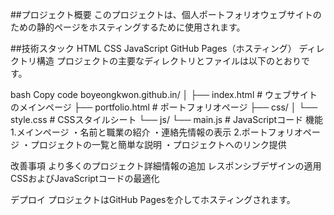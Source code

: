 ##プロジェクト概要
このプロジェクトは、個人ポートフォリオウェブサイトのための静的ページをホスティングするために使用されます。

##技術スタック
HTML
CSS
JavaScript
GitHub Pages（ホスティング）
ディレクトリ構造
プロジェクトの主要なディレクトリとファイルは以下のとおりです。

bash
Copy code
boyeongkwon.github.in/
│
├── index.html        # ウェブサイトのメインページ
├── portfolio.html    # ポートフォリオページ
├── css/
│   └── style.css     # CSSスタイルシート
└── js/
    └── main.js       # JavaScriptコード
機能
1.メインページ
・名前と職業の紹介
・連絡先情報の表示
2.ポートフォリオページ
・プロジェクトの一覧と簡単な説明
・プロジェクトへのリンク提供

改善事項
より多くのプロジェクト詳細情報の追加
レスポンシブデザインの適用
CSSおよびJavaScriptコードの最適化

デプロイ
プロジェクトはGitHub Pagesを介してホスティングされます。
